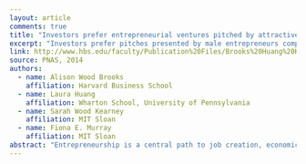 ```yaml
---
layout: article
comments: true
title: "Investors prefer entrepreneurial ventures pitched by attractive men"
excerpt: "Investors prefer pitches presented by male entrepreneurs compared with pitches made by female entrepreneurs, even when the content of the pitch is the same; attractive males were particularly persuasive, whereas physical attractiveness did not matter among female entrepreneurs."
link: http://www.hbs.edu/faculty/Publication%20Files/Brooks%20Huang%20Kearney%20Murray_59b551a9-8218-4b84-be15-eaff58009767.pdf
source: PNAS, 2014
authors:
  - name: Alison Wood Brooks
    affiliation: Harvard Business School
  - name: Laura Huang
    affiliation: Wharton School, University of Pennsylvania
  - name: Sarah Wood Kearney
    affiliation: MIT Sloan
  - name: Fiona E. Murray
    affiliation: MIT Sloan
abstract: "Entrepreneurship is a central path to job creation, economic growth, and prosperity. In the earliest stages of start-up business creation, the matching of entrepreneurial ventures to investors is critically important. The entrepreneur’s business proposition and previous experience are regarded as the main criteria for investment decisions. Our research, however, documents other critical criteria that investors use to make these decisions: the gender and physical attractiveness of the entrepreneurs themselves. Across a field setting (three entrepreneurial pitch competitions in the United States) and two experiments, we identify a profound and consistent gender gap in entrepreneur persuasiveness. Investors prefer pitches presented by male entrepreneurs compared with pitches made by female entrepreneurs, even when the content of the pitch is the same. This effect is moderated by male physical attractiveness: attractive males were particularly persuasive, whereas physical attractiveness did not matter among female entrepreneurs."
---
```

